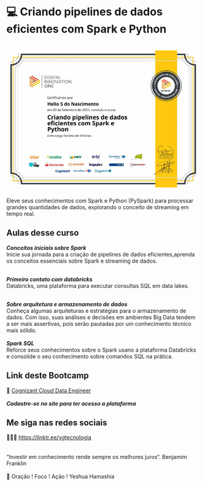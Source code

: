 # 💻   Criando pipelines de dados eficientes com Spark e Python

<h1>
   <img src="https://raw.githubusercontent.com/saldanhayg/Certificados/main/CURSOS/BI/Criando%20pipelines%20de%20dados%20eficientes%20com%20Spark%20e%20Python.jpg" border="0">
</h1>

Eleve seus conhecimentos com Spark e Python (PySpark) para processar grandes quantidades de dados, explorando o conceito de streaming em tempo real.

## Aulas desse curso

***Conceitos iniciais sobre Spark*** 
<br>
Inicie sua jornada para a criação de pipelines de dados eficientes,aprenda os conceitos essenciais sobre Spark e streaming de dados.
<br>
<br>

***Primeiro contato com databricks*** 
<br>
Databricks, uma plataforma para executar consultas SQL em data lakes.
<br>
<br>

***Sobre arquitetura e armazenamento de dados*** 
<br>
Conheça algumas arquiteturas e estratégias para o armazenamento de dados. Com isso, suas análises e decisões em ambientes Big Data tendem a ser mais assertivas, pois serão pautadas por um conhecimento técnico mais sólido.
<br>
<br>
***Spark SQL*** 
<br>
Reforce seus conhecimentos sobre o Spark usano a plataforma Databricks e consolide o seu conhecimento sobre comandos SQL na prática.


## Link deste Bootcamp

 🎯 <a href="https://digitalinnovation.one/sign-up?ref=EDH1OJTU7E" target="_blank">Cognizant Cloud Data Engineer</a>
<br>
<br> 
***Cadastre-se no site para ter acesso a plataforma***


## Me siga nas redes sociais

👨‍💼🔮  https://linktr.ee/ygtecnologia 
<br>
<br> 
<br> 
“Investir em conhecimento rende sempre os melhores juros“. Benjamim Franklin
<br>
<br> 
🙏 Oração ! Foco ! Ação ! Yeshua Hamashia 
